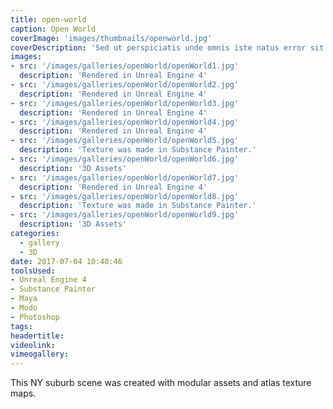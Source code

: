 ```yaml
---
title: open-world
caption: Open World
coverImage: 'images/thumbnails/openworld.jpg'
coverDescription: 'Sed ut perspiciatis unde omnis iste natus error sit voluptatem accusantium doloremque laudantium, totam rem aperiam, eaque ipsa quae ab illo inventore veritatis et quasi architecto beatae vitae dicta sunt explicabo'
images:
- src: '/images/galleries/openWorld/openWorld1.jpg'
  description: 'Rendered in Unreal Engine 4'
- src: '/images/galleries/openWorld/openWorld2.jpg'
  description: 'Rendered in Unreal Engine 4'
- src: '/images/galleries/openWorld/openWorld3.jpg'
  description: 'Rendered in Unreal Engine 4'
- src: '/images/galleries/openWorld/openWorld4.jpg'
  description: 'Rendered in Unreal Engine 4'
- src: '/images/galleries/openWorld/openWorld5.jpg'
  description: 'Texture was made in Substance Painter.'
- src: '/images/galleries/openWorld/openWorld6.jpg'
  description: '3D Assets'
- src: '/images/galleries/openWorld/openWorld7.jpg'
  description: 'Rendered in Unreal Engine 4'
- src: '/images/galleries/openWorld/openWorld8.jpg'
  description: 'Texture was made in Substance Painter.'
- src: '/images/galleries/openWorld/openWorld9.jpg'
  description: '3D Assets'
categories:
  - gallery
  - 3D
date: 2017-07-04 10:40:46
toolsUsed:
- Unreal Engine 4
- Substance Painter
- Maya
- Modo
- Photoshop
tags:
headertitle:
videolink:
vimeogallery:
---
```

This NY suburb scene was created with modular assets and atlas texture maps.